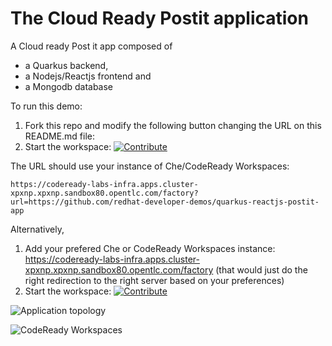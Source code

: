 # The Cloud Ready Postit application
A Cloud ready Post it app composed of
- a Quarkus backend,
- a Nodejs/Reactjs frontend and
- a Mongodb database


To run this demo:
1. Fork this repo and modify the following button changing the URL on this README.md file:
2. Start the workspace: [![Contribute](factory-contribute.svg)](https://codeready-labs-infra.apps.cluster-xpxnp.xpxnp.sandbox80.opentlc.com/factory?url=https://github.com/redhat-developer-demos/quarkus-reactjs-postit-app)

The URL should use your instance of Che/CodeReady Workspaces:

```
https://codeready-labs-infra.apps.cluster-xpxnp.xpxnp.sandbox80.opentlc.com/factory?url=https://github.com/redhat-developer-demos/quarkus-reactjs-postit-app
```

Alternatively,
1. Add your prefered Che or CodeReady Workspaces instance: https://codeready-labs-infra.apps.cluster-xpxnp.xpxnp.sandbox80.opentlc.com/factory (that would just do the right redirection to the right server based on your preferences)
2. Start the workspace: [![Contribute](factory-contribute.svg)](https://codeready-labs-infra.apps.cluster-xpxnp.xpxnp.sandbox80.opentlc.com/factory?url=https://github.com/redhat-developer-demos/quarkus-reactjs-postit-app)

![Application topology](topology.png "Application Topology")

![CodeReady Workspaces](codeready-workspaces-preview.png "CodeReady Workspaces")
